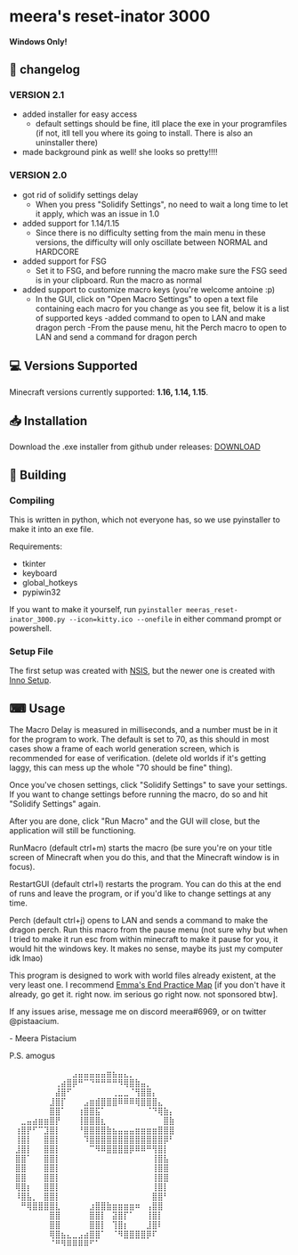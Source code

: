 # meera's reset-inator 3000

#### Windows Only!

## 📝 changelog


### VERSION 2.1

- added installer for easy access
	- default settings should be fine, itll place the exe in your programfiles (if not, itll
	tell you where its going to install. There is also an uninstaller there)
- made background pink as well! she looks so pretty!!!!


### VERSION 2.0
- got rid of solidify settings delay
	- When you press "Solidify Settings", no need to wait a long time to let it apply, which was an
	issue in 1.0
- added support for 1.14/1.15
	- Since there is no difficulty setting from the main menu in these versions, the difficulty will
	only oscillate between NORMAL and HARDCORE
- added support for FSG
	- Set it to FSG, and before running the macro make sure the FSG seed is in your clipboard. Run the
	macro as normal
- added support to customize macro keys (you're welcome antoine :p)
	- In the GUI, click on "Open Macro Settings" to open a text file containing each macro for you
	change as you see fit, below it is a list of supported keys
-added command to open to LAN and make dragon perch
	-From the pause menu, hit the Perch macro to open to LAN and send a command for dragon perch


## 💻 Versions Supported
Minecraft versions currently supported: **1.16, 1.14, 1.15**.


## 📥 Installation
Download the .exe installer from github under releases: [DOWNLOAD](https://github.com/pistacium/meeras_reset-inator_3000/releases/tag/v2.1)


## 🧱 Building

### Compiling

This is written in python, which not everyone has, so we use pyinstaller to make it into an exe file.

Requirements:
- tkinter
- keyboard
- global_hotkeys
- pypiwin32

If you want to make it yourself, run `pyinstaller meeras_reset-inator_3000.py --icon=kitty.ico --onefile` in either command prompt or powershell.

### Setup File

The first setup was created with [NSIS](https://nsis.sourceforge.io/), but the newer one is created with [Inno Setup](https://jrsoftware.org/isinfo.php).

## ⌨ Usage

The Macro Delay is measured in milliseconds, and a number must be in it for the program to work.
The default is set to 70, as this should in most cases show a frame of each world generation screen,
which is recommended for ease of verification. (delete old worlds if it's getting laggy, this can 
mess up the whole "70 should be fine" thing).

Once you've chosen settings, click "Solidify Settings" to save your settings.
If you want to change settings before running the macro, do so and hit "Solidify Settings" again.


After you are done, click "Run Macro" and the GUI will close, but the application will still be functioning.

RunMacro (default ctrl+m) starts the macro (be sure you're on your title screen of Minecraft when you do this, and that
the Minecraft window is in focus).

RestartGUI (default ctrl+l) restarts the program. You can do this at the end of runs and leave the program, or if you'd 
like to change settings at any time.

Perch (default ctrl+j) opens to LAN and sends a command to make the dragon perch. Run this macro
from the pause menu (not sure why but when I tried to make it run esc from within minecraft to make it pause
for you, it would hit the windows key. It makes no sense, maybe its just my computer idk lmao)


This program is designed to work with world files already existent, at the very least one. 
I recommend [Emma's End Practice Map](https://sites.google.com/view/emma-practice-map/home) [if you don't have it already, go get it. right now. im serious
go right now. not sponsored btw].

If any issues arise, message me on discord meera#6969, or on twitter @pistaacium.

\- Meera Pistacium

P.S.
amogus

⠀⠀⠀⠀⠀⠀⠀⠀⠀⠀⠀⣠⣤⣤⣤⣤⣤⣶⣦⣤⣄⡀⠀⠀⠀⠀⠀⠀⠀⠀
⠀⠀⠀⠀⠀⠀⠀⠀⢀⣴⣿⡿⠛⠉⠙⠛⠛⠛⠛⠻⢿⣿⣷⣤⡀⠀⠀⠀⠀⠀
⠀⠀⠀⠀⠀⠀⠀⠀⣼⣿⠋⠀⠀⠀⠀⠀⠀⠀⢀⣀⣀⠈⢻⣿⣿⡄⠀⠀⠀⠀
⠀⠀⠀⠀⠀⠀⠀⣸⣿⡏⠀⠀⠀⣠⣶⣾⣿⣿⣿⠿⠿⠿⢿⣿⣿⣿⣄⠀⠀⠀
⠀⠀⠀⠀⠀⠀⠀⣿⣿⠁⠀⠀⢰⣿⣿⣯⠁⠀⠀⠀⠀⠀⠀⠀⠈⠙⢿⣷⡄⠀
⠀⠀⣀⣤⣴⣶⣶⣿⡟⠀⠀⠀⢸⣿⣿⣿⣆⠀⠀⠀⠀⠀⠀⠀⠀⠀⠀⣿⣷⠀
⠀⢰⣿⡟⠋⠉⣹⣿⡇⠀⠀⠀⠘⣿⣿⣿⣿⣷⣦⣤⣤⣤⣶⣶⣶⣶⣿⣿⣿⠀
⠀⢸⣿⡇⠀⠀⣿⣿⡇⠀⠀⠀⠀⠹⣿⣿⣿⣿⣿⣿⣿⣿⣿⣿⣿⣿⣿⡿⠃⠀
⠀⣸⣿⡇⠀⠀⣿⣿⡇⠀⠀⠀⠀⠀⠉⠻⠿⣿⣿⣿⣿⡿⠿⠿⠛⢻⣿⡇⠀⠀
⠀⣿⣿⠁⠀⠀⣿⣿⡇⠀⠀⠀⠀⠀⠀⠀⠀⠀⠀⠀⠀⠀⠀⠀⠀⢸⣿⣧⠀⠀
⠀⣿⣿⠀⠀⠀⣿⣿⡇⠀⠀⠀⠀⠀⠀⠀⠀⠀⠀⠀⠀⠀⠀⠀⠀⢸⣿⣿⠀⠀
⠀⣿⣿⠀⠀⠀⣿⣿⡇⠀⠀⠀⠀⠀⠀⠀⠀⠀⠀⠀⠀⠀⠀⠀⠀⢸⣿⣿⠀⠀
⠀⢿⣿⡆⠀⠀⣿⣿⡇⠀⠀⠀⠀⠀⠀⠀⠀⠀⠀⠀⠀⠀⠀⠀⠀⢸⣿⡇⠀⠀
⠀⠸⣿⣧⡀⠀⣿⣿⡇⠀⠀⠀⠀⠀⠀⠀⠀⠀⠀⠀⠀⠀⠀⠀⠀⣿⣿⠃⠀⠀
⠀⠀⠛⢿⣿⣿⣿⣿⣇⠀⠀⠀⠀⠀⣰⣿⣿⣷⣶⣶⣶⣶⠶⠀⢠⣿⣿⠀⠀⠀
⠀⠀⠀⠀⠀⠀⠀⣿⣿⠀⠀⠀⠀⠀⣿⣿⡇⠀⣽⣿⡏⠁⠀⠀⢸⣿⡇⠀⠀⠀
⠀⠀⠀⠀⠀⠀⠀⣿⣿⠀⠀⠀⠀⠀⣿⣿⡇⠀⢹⣿⡆⠀⠀⠀⣸⣿⠇⠀⠀⠀
⠀⠀⠀⠀⠀⠀⠀⢿⣿⣦⣄⣀⣠⣴⣿⣿⠁⠀⠈⠻⣿⣿⣿⣿⡿⠏⠀⠀⠀⠀
⠀⠀⠀⠀⠀⠀⠀⠈⠛⠻⠿⠿⠿⠿⠋⠁⠀⠀⠀⠀⠀⠀⠀⠀⠀⠀⠀⠀⠀⠀
